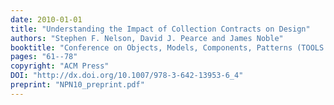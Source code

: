 ```yaml
---
date: 2010-01-01
title: "Understanding the Impact of Collection Contracts on Design"
authors: "Stephen F. Nelson, David J. Pearce and James Noble"
booktitle: "Conference on Objects, Models, Components, Patterns (TOOLS EUROPE)"
pages: "61--78"
copyright: "ACM Press"
DOI: "http://dx.doi.org/10.1007/978-3-642-13953-6_4"
preprint: "NPN10_preprint.pdf"
---
```


